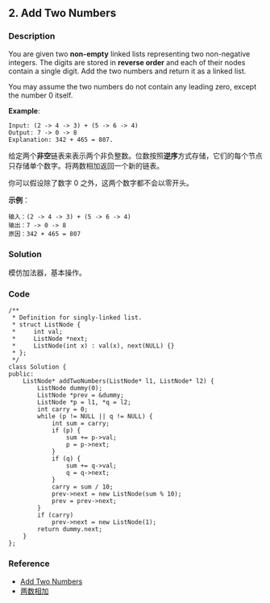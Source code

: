 ## 2. Add Two Numbers

### Description

You are given two **non-empty** linked lists representing two non-negative integers. The digits are stored in **reverse order** and each of their nodes contain a single digit. Add the two numbers and return it as a linked list.

You may assume the two numbers do not contain any leading zero, except the number 0 itself.

**Example**:

```
Input: (2 -> 4 -> 3) + (5 -> 6 -> 4)
Output: 7 -> 0 -> 8
Explanation: 342 + 465 = 807.
```

给定两个**非空**链表来表示两个非负整数。位数按照**逆序**方式存储，它们的每个节点只存储单个数字。将两数相加返回一个新的链表。

你可以假设除了数字 0 之外，这两个数字都不会以零开头。

**示例**：

```
输入：(2 -> 4 -> 3) + (5 -> 6 -> 4)
输出：7 -> 0 -> 8
原因：342 + 465 = 807
```

### Solution

模仿加法器，基本操作。

### Code

```
/**
 * Definition for singly-linked list.
 * struct ListNode {
 *     int val;
 *     ListNode *next;
 *     ListNode(int x) : val(x), next(NULL) {}
 * };
 */
class Solution {
public:
    ListNode* addTwoNumbers(ListNode* l1, ListNode* l2) {
        ListNode dummy(0);
        ListNode *prev = &dummy;
        ListNode *p = l1, *q = l2;
        int carry = 0;
        while (p != NULL || q != NULL) {
            int sum = carry;
            if (p) {
                sum += p->val;
                p = p->next;
            }
            if (q) {
                sum += q->val;
                q = q->next;
            }
            carry = sum / 10;
            prev->next = new ListNode(sum % 10);
            prev = prev->next;
        }
        if (carry)
            prev->next = new ListNode(1);
        return dummy.next;
    }
};
```

### Reference

- [Add Two Numbers](https://leetcode.com/problems/add-two-numbers/description/)
- [两数相加](https://leetcode-cn.com/problems/add-two-numbers/description/)